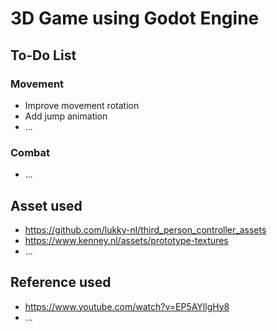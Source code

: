# 3D Game using Godot Engine

## To-Do List
### Movement
- Improve movement rotation
- Add jump animation
- ...
### Combat
- ...

##  Asset used
- https://github.com/lukky-nl/third_person_controller_assets
- https://www.kenney.nl/assets/prototype-textures
- ...

## Reference used
- https://www.youtube.com/watch?v=EP5AYllgHy8
- ...
